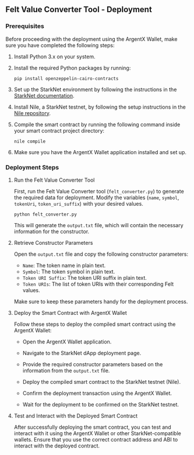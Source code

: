 <h2>Felt Value Converter Tool - Deployment</h2><h3>Prerequisites</h3><p>Before proceeding with the deployment using the ArgentX Wallet, make sure you have completed the following steps:</p><ol><li><p>Install Python 3.x on your system.</p></li><li><p>Install the required Python packages by running:</p><pre><div class="bg-black rounded-md mb-4"><div class="flex items-center relative text-gray-200 bg-gray-800 px-4 py-2 text-xs font-sans justify-between rounded-t-md"></div><div class="p-4 overflow-y-auto"><code class="!whitespace-pre hljs">pip install openzeppelin-cairo-contracts
</code></div></div></pre></li><li><p>Set up the StarkNet environment by following the instructions in the <a href="https://docs.starknet.io/documentation/getting_started/environment_setup/" target="_new">StarkNet documentation</a>.</p></li><li><p>Install Nile, a StarkNet testnet, by following the setup instructions in the <a href="https://github.com/OpenZeppelin/nile" target="_new">Nile repository</a>.</p></li><li><p>Compile the smart contract by running the following command inside your smart contract project directory:</p><pre><div class="bg-black rounded-md mb-4"><div class="flex items-center relative text-gray-200 bg-gray-800 px-4 py-2 text-xs font-sans justify-between rounded-t-md"></div><div class="p-4 overflow-y-auto"><code class="!whitespace-pre hljs language-python">nile <span class="hljs-built_in">compile</span>
</code></div></div></pre></li><li><p>Make sure you have the ArgentX Wallet application installed and set up.</p></li></ol><h3>Deployment Steps</h3><ol><li><p>Run the Felt Value Converter Tool</p><p>First, run the Felt Value Converter tool (<code>felt_converter.py</code>) to generate the required data for deployment. Modify the variables (<code>name</code>, <code>symbol</code>, <code>tokenUri</code>, <code>token_uri_suffix</code>) with your desired values.</p><pre><div class="bg-black rounded-md mb-4"><div class="flex items-center relative text-gray-200 bg-gray-800 px-4 py-2 text-xs font-sans justify-between rounded-t-md"></div><div class="p-4 overflow-y-auto"><code class="!whitespace-pre hljs">python felt_converter.py
</code></div></div></pre><p>This will generate the <code>output.txt</code> file, which will contain the necessary information for the constructor.</p></li><li><p>Retrieve Constructor Parameters</p><p>Open the <code>output.txt</code> file and copy the following constructor parameters:</p><ul><li><code>Name</code>: The token name in plain text.</li><li><code>Symbol</code>: The token symbol in plain text.</li><li><code>Token URI Suffix</code>: The token URI suffix in plain text.</li><li><code>Token URIs</code>: The list of token URIs with their corresponding Felt values.</li></ul><p>Make sure to keep these parameters handy for the deployment process.</p></li><li><p>Deploy the Smart Contract with ArgentX Wallet</p><p>Follow these steps to deploy the compiled smart contract using the ArgentX Wallet:</p><ul><li><p>Open the ArgentX Wallet application.</p></li><li><p>Navigate to the StarkNet dApp deployment page.</p></li><li><p>Provide the required constructor parameters based on the information from the <code>output.txt</code> file.</p></li><li><p>Deploy the compiled smart contract to the StarkNet testnet (Nile).</p></li><li><p>Confirm the deployment transaction using the ArgentX Wallet.</p></li><li><p>Wait for the deployment to be confirmed on the StarkNet testnet.</p></li></ul></li><li><p>Test and Interact with the Deployed Smart Contract</p><p>After successfully deploying the smart contract, you can test and interact with it using the ArgentX Wallet or other StarkNet-compatible wallets. Ensure that you use the correct contract address and ABI to interact with the deployed contract.</p></li></ol>